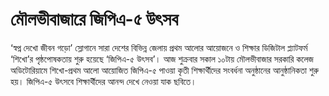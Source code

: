 # মৌলভীবাজারে জি‌পিএ-৫ উৎসব

‘স্বপ্ন দেখো জীবন গড়ো’ স্লোগানে সারা দেশের বিভিন্ন জেলায় প্রথম আলোর আয়োজনে ও শিক্ষার ডিজিটাল প্ল্যাটফর্ম ‘শিখো’র পৃষ্ঠপোষকতায় শুরু হয়েছে ‘জিপিএ-৫ উৎসব’। আজ শুক্রবার সকাল ১০টায় মৌলভীবাজার সরকারি কলেজ অডিটোরিয়ামে শিখো-প্রথম আলো আয়োজিত জিপিএ-৫ পাওয়া কৃতী শিক্ষার্থীদের সংবর্ধনা অনুষ্ঠানের আনুষ্ঠানিকতা শুরু হয়। জিপিএ-৫ উৎসবে শিক্ষার্থীদের আনন্দ দেখে নেওয়া যাক ছবিতে।
